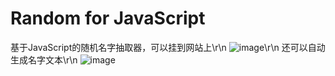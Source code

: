 # Random for JavaScript
基于JavaScript的随机名字抽取器，可以挂到网站上\r\n
![image](https://github.com/Battlemagnets/111/edit/main/doc.png)\r\n
还可以自动生成名字文本\r\n
![image](https://github.com/Battlemagnets/111.git/img/getfile.png)
